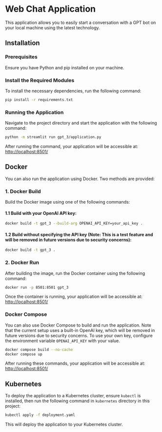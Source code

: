 
# Web Chat Application

This application allows you to easily start a conversation with a GPT bot on your local machine using the latest technology.

## Installation

### Prerequisites

Ensure you have Python and pip installed on your machine.

### Install the Required Modules

To install the necessary dependencies, run the following command:

```bash
pip install -r requirements.txt
```

### Running the Application

Navigate to the project directory and start the application with the following command:

```bash
python -m streamlit run gpt_3/application.py
```

After running the command, your application will be accessible at: [http://localhost:8501/](http://localhost:8501/)

## Docker

You can also run the application using Docker. Two methods are provided:

### 1. Docker Build

Build the Docker image using one of the following commands:

#### 1.1 Build with your OpenAI API key:

```bash
docker build -t gpt_3 --build-arg OPENAI_API_KEY=your_api_key .
```

#### 1.2 Build without specifying the API key (Note: This is a test feature and will be removed in future versions due to security concerns):

```bash
docker build -t gpt_3 .
```

### 2. Docker Run

After building the image, run the Docker container using the following command:

```bash
docker run -p 8501:8501 gpt_3
```

Once the container is running, your application will be accessible at: [http://localhost:8501/](http://localhost:8501/)

### Docker Compose

You can also use Docker Compose to build and run the application. Note that the current setup uses a built-in OpenAI key, which will be removed in future versions due to security concerns. To use your own key, configure the environment variable `OPENAI_API_KEY` with your value.

```bash
docker compose build --no-cache
docker compose up
```

After running these commands, your application will be accessible at: [http://localhost:8501/](http://localhost:8501/)

## Kubernetes

To deploy the application to a Kubernetes cluster, ensure `kubectl` is installed, then run the following command in `kubernetes` directory in this project:

```bash
kubectl apply -f deployment.yaml
```

This will deploy the application to your Kubernetes cluster.
